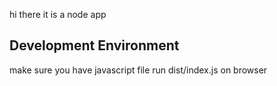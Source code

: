 hi there it is a node app

 ## Development Environment

 make sure you have javascript file
 run dist/index.js on browser
